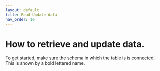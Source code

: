 ```yaml
---
layout: default
title: Read-Update-data
nav_order: 10
---
```



# How to retrieve and update data.

To get started, make sure the schema in which the table is is connected. This is shown by a bold lettered name. 
